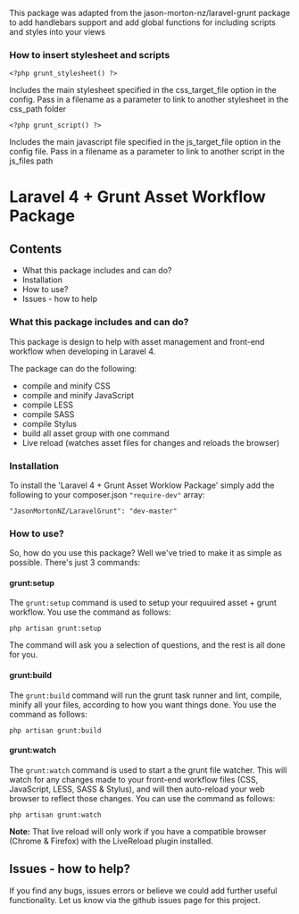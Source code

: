 This package was adapted from the jason-morton-nz/laravel-grunt package to add handlebars support and add global functions for including scripts and styles into your views

### How to insert stylesheet and scripts

`<?php grunt_stylesheet() ?>`

Includes the main stylesheet specified in the css_target_file option in the config.  Pass in a filename as a parameter to link to another stylesheet in the css_path folder

`<?php grunt_script() ?>`

Includes the main javascript file specified in the js_target_file option in the config file.  Pass in a filename as a parameter to link to another script in the js_files path

# Laravel 4 + Grunt Asset Workflow Package

## Contents

- What this package includes and can do?
- Installation
- How to use?
- Issues - how to help

### What this package includes and can do?
This package is design to help with asset management and front-end workflow when developing in Laravel 4.

The package can do the following:

- compile and minify CSS
- compile and minify JavaScript
- compile LESS
- compile SASS
- compile Stylus
- build all asset group with one command
- Live reload (watches asset files for changes and reloads the browser)

### Installation
To install the 'Laravel 4 + Grunt Asset Worklow Package' simply add the following to your composer.json `"require-dev"` array:

`"JasonMortonNZ/LaravelGrunt": "dev-master"`

### How to use?
So, how do you use this package? Well we've tried to make it as simple as possible. There's just 3 commands:

#### grunt:setup
The `grunt:setup` command is used to setup your requuired asset + grunt workflow. You use the command as follows:

`php artisan grunt:setup`

The command will ask you a selection of questions, and the rest is all done for you.

#### grunt:build
The `grunt:build` command will run the grunt task runner and lint, compile, minify all your files, according to how you want things done. You use the command as follows:

`php artisan grunt:build`

#### grunt:watch
The `grunt:watch` command is used to start a the grunt file watcher. This will watch for any changes made to your front-end workflow files (CSS, JavaScript, LESS, SASS & Stylus), and will then auto-reload your web browser to reflect those changes. You can use the command as follows:

`php artisan grunt:watch`

**Note:** That live reload will only work if you have a compatible browser (Chrome & Firefox) with the LiveReload plugin installed.

## Issues - how to help?
If you find any bugs, issues errors or believe we could add further useful functionality. Let us know via the github issues page for this project.